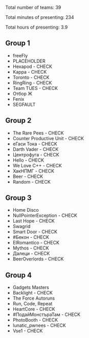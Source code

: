 Total number of teams: 39

Total minutes of presenting: 234

Total hours of presenting: 3.9

## Group 1

* freeFly
* PLACEHOLDER
* Hexapod - CHECK
* Kappa - CHECK
* Toronto - CHECK
* RingRing - CHECK
* Team TUES - CHECK
* Отбор Ж
* Fenix
* SEGFAULT

## Group 2

* The Rare Pees - CHECK
* Counter Productive Unit - CHECK
* еГаси Тока - CHECK
* Darth Vader - CHECK
* Центрофуга - CHECK
* Hello - CHECK
* We Love C++ - CHECK
* ХакНПМГ - CHECK
* Beer - CHECK
* Random - CHECK

## Group 3

* Home Disco
* NullPointerException - CHECK
* Last Hope - CHECK
* Swagrid
* Smart Door - CHECK
* #Бекон - CHECK
* ElRomantico - CHECK
* Mythos - CHECK
* Далеци - CHECK
* BeerOverlords - CHECK

## Group 4

* Gadgets Masters
* Backlight - CHECK
* The Force Autoruns
* Run, Code, Repeat
* HeartCore - CHECK
* #ПодайМонстъраТам - CHECK
* PhotoBooth - CHECK
* lunatic_pwnees - CHECK
* Vse1 - CHECK

